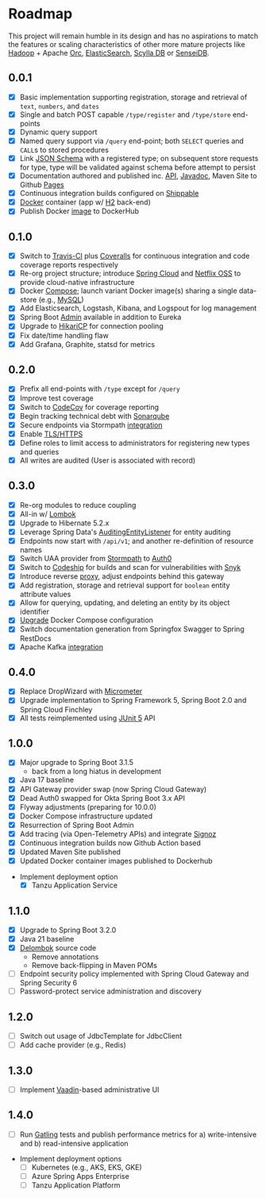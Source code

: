 # Roadmap

This project will remain humble in its design and has no aspirations to match the features or scaling characteristics of other more mature projects like [Hadoop](https://hadoop.apache.org/) + Apache [Orc](https://orc.apache.org/), [ElasticSearch](https://www.elastic.co/products/elasticsearch), [Scylla DB](http://www.scylladb.com/) or [SenseiDB](http://www.senseidb.com/).


## 0.0.1

- [x] Basic implementation supporting registration, storage and retrieval of `text`, `numbers`, and `dates`
- [x] Single and batch POST capable `/type/register` and `/type/store` end-points
- [x] Dynamic query support
- [x] Named query support via `/query` end-point; both `SELECT` queries and `CALL`s to stored procedures
- [x] Link [JSON Schema](http://spacetelescope.github.io/understanding-json-schema/) with a registered type; on subsequent store requests for type, type will be validated against schema before attempt to persist
- [x] Documentation authored and published inc. [API](http://fastnsilver.github.io/grivet/grivet/rest-api.html), [Javadoc](http://fastnsilver.github.io/grivet/apidocs/index.html), Maven Site to Github [Pages](http://fastnsilver.github.io/grivet/)
- [x] Continuous integration builds configured on [Shippable](http://docs.shippable.com/)
- [x] [Docker](https://www.docker.com/) container (app w/ [H2](http://www.h2database.com/html/main.html) back-end)
- [x] Publish Docker [image](https://hub.docker.com/r/fastnsilver/grivet/) to DockerHub

## 0.1.0

- [x] Switch to [Travis-CI](https://travis-ci.org/) plus [Coveralls](https://coveralls.io) for continuous integration and code coverage reports respectively
- [x] Re-org project structure; introduce [Spring Cloud](http://projects.spring.io/spring-cloud/) and [Netflix OSS](http://cloud.spring.io/spring-cloud-netflix/spring-cloud-netflix.html) to provide cloud-native infrastructure
- [x] Docker [Compose](https://docs.docker.com/compose/); launch variant Docker image(s) sharing a single data-store (e.g., [MySQL](https://www.mysql.com/))
- [x] Add Elasticsearch, Logstash, Kibana, and Logspout for log management
- [x] Spring Boot [Admin](https://github.com/codecentric/spring-boot-admin#spring-boot-admin) available in addition to Eureka
- [x] Upgrade to [HikariCP](http://brettwooldridge.github.io/HikariCP/) for connection pooling
- [x] Fix date/time handling flaw
- [x] Add Grafana, Graphite, statsd for metrics

## 0.2.0

- [x] Prefix all end-points with `/type` except for `/query`
- [x] Improve test coverage
- [x] Switch to [CodeCov](https://codecov.io/) for coverage reporting
- [x] Begin tracking technical debt with [Sonarqube](https://hub.docker.com/_/sonarqube/)
- [x] Secure endpoints via Stormpath [integration](https://stormpath.com/blog/build-spring-boot-spring-security-app/)
- [x] Enable [TLS/HTTPS](http://security.stackexchange.com/questions/5126/whats-the-difference-between-ssl-tls-and-https)
- [x] Define roles to limit access to administrators for registering new types and queries
- [x] All writes are audited (User is associated with record)

## 0.3.0

- [x] Re-org modules to reduce coupling
- [x] All-in w/ [Lombok](https://projectlombok.org/)
- [x] Upgrade to Hibernate 5.2.x
- [x] Leverage Spring Data's [AuditingEntityListener](http://docs.spring.io/spring-data/data-jpa/docs/1.7.0.DATAJPA-580-SNAPSHOT/reference/html/auditing.html) for entity auditing
- [x] Endpoints now start with `/api/v1`; and another re-definition of resource names
- [x] Switch UAA provider from [Stormpath](https://stormpath.com/blog/stormpaths-new-path) to [Auth0](https://manage.auth0.com/#/)
- [x] Switch to [Codeship](https://app.codeship.com/projects/201927/) for builds and scan for vulnerabilities with [Snyk](https://snyk.io/org/fastnsilver/projects?origin=github)
- [x] Introduce reverse [proxy](https://github.com/fastnsilver/grivet/issues/9), adjust endpoints behind this gateway
- [x] Add registration, storage and retrieval support for `boolean` entity attribute values
- [x] Allow for querying, updating, and deleting an entity by its object identifier
- [x] [Upgrade](https://github.com/fastnsilver/grivet/issues/8) Docker Compose configuration
- [x] Switch documentation generation from Springfox Swagger to Spring RestDocs
- [x] Apache Kafka [integration](https://github.com/fastnsilver/grivet/issues/7)

## 0.4.0

- [x] Replace DropWizard with [Micrometer](http://micrometer.io)
- [x] Upgrade implementation to Spring Framework 5, Spring Boot 2.0 and Spring Cloud Finchley
- [x] All tests reimplemented using [JUnit 5](http://junit.org/junit5/docs/current/user-guide/) API

## 1.0.0

- [x] Major upgrade to Spring Boot 3.1.5
  - back from a long hiatus in development
- [x] Java 17 baseline
- [x] API Gateway provider swap (now Spring Cloud Gateway)
- [x] Dead Auth0 swapped for Okta Spring Boot 3.x API
- [x] Flyway adjustments (preparing for 10.0.0)
- [x] Docker Compose infrastructure updated
- [x] Resurrection of Spring Boot Admin
- [x] Add tracing (via Open-Telemetry APIs) and integrate [Signoz](https://signoz.io/)
- [x] Continuous integration builds now Github Action based
- [x] Updated Maven Site published
- [x] Updated Docker container images published to Dockerhub
- Implement deployment option
  - [x] Tanzu Application Service

## 1.1.0

- [x] Upgrade to Spring Boot 3.2.0
- [x] Java 21 baseline
- [x] [Delombok](https://github.com/fastnsilver/grivet/issues/151) source code
  - Remove annotations
  - Remove back-flipping in Maven POMs
- [ ] Endpoint security policy implemented with Spring Cloud Gateway and Spring Security 6
- [ ] Password-protect service administration and discovery

## 1.2.0

- [ ] Switch out usage of JdbcTemplate for JdbcClient
- [ ] Add cache provider (e.g., Redis)

## 1.3.0

- [ ] Implement [Vaadin](https://vaadin.com/home)-based administrative UI

## 1.4.0

- [ ] Run [Gatling](http://gatling.io/#/) tests and publish performance metrics for a) write-intensive and b) read-intensive application
- Implement deployment options
  - [ ] Kubernetes (e.g., AKS, EKS, GKE)
  - [ ] Azure Spring Apps Enterprise
  - [ ] Tanzu Application Platform
